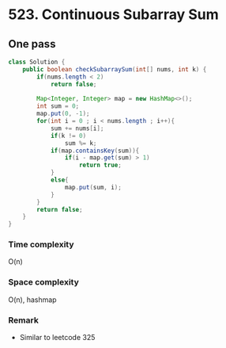 # 523. Continuous Subarray Sum

## One pass
```java
class Solution {
    public boolean checkSubarraySum(int[] nums, int k) {
        if(nums.length < 2)
            return false;
        
        Map<Integer, Integer> map = new HashMap<>();
        int sum = 0;
        map.put(0, -1);
        for(int i = 0 ; i < nums.length ; i++){
            sum += nums[i];
            if(k != 0)
                sum %= k;
            if(map.containsKey(sum)){
                if(i - map.get(sum) > 1)
                    return true;
            }
            else{
                map.put(sum, i);
            }
        }
        return false;
    }
}
```
### Time complexity
O(n)
### Space complexity
O(n), hashmap
### Remark
* Similar to leetcode 325